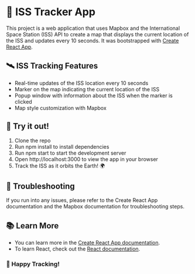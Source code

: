 # 🚀 ISS Tracker App
This project is a web application that uses Mapbox and the International Space Station (ISS) API to create a map that displays the current location of the ISS and updates every 10 seconds. It was bootstrapped with [Create React App](https://github.com/facebook/create-react-app).

## 🛰️ ISS Tracking Features
- Real-time updates of the ISS location every 10 seconds
- Marker on the map indicating the current location of the ISS
- Popup window with information about the ISS when the marker is clicked
- Map style customization with Mapbox

## 🚀 Try it out!
1. Clone the repo
2. Run npm install to install dependencies
3. Run npm start to start the development server
4. Open http://localhost:3000 to view the app in your browser
5. Track the ISS as it orbits the Earth! 🌍

## 🔧 Troubleshooting

If you run into any issues, please refer to the Create React App documentation and the Mapbox documentation for troubleshooting steps.

## 📚 Learn More

-   You can learn more in the [Create React App documentation](https://facebook.github.io/create-react-app/docs/getting-started).
-   To learn React, check out the [React documentation](https://reactjs.org/).
  

### 🚀 Happy Tracking!
